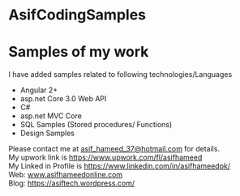 # AsifCodingSamples

Samples of my work
====================
I have added samples related to following technologies/Languages
- Angular 2+
- asp.net Core 3.0 Web API
- C#
- asp.net MVC Core
- SQL Samples (Stored procedures/ Functions)
- Design Samples

Please contact me at asif_hameed_37@hotmail.com for details.<br>
My upwork link is https://www.upwork.com/fl/asifhameed<br>
My Linked in Profile is https://www.linkedin.com/in/asifhameedpk/<br>
Web: www.asifhameedonline.com<br>
Blog: https://asiftech.wordpress.com/<br>



